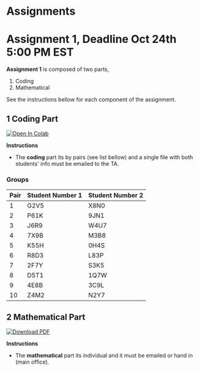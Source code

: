 # Assignments

# Assignment 1, Deadline Oct 24th 5:00 PM EST
**Assignment 1** is composed of two parts,
 1. Coding  
 2. Mathematical

See the instructions bellow for each component of the assignment. 

## 1 Coding Part
 [![Open In Colab](https://colab.research.google.com/assets/colab-badge.svg)](https://github.com/ChemAI-Lab/Math4Chem/blob/main/website/Assignments/assignment1.ipynb) 

**Instructions**
* The **coding** part its by pairs (see list bellow) and a single file with both students' info must be emailed to the TA. <br>
  
### Groups
| Pair | Student Number 1 | Student Number 2 |
| :--- | :--- | :--- |
| 1 | G2V5 | X8N0 |
| 2 | P61K | 9JN1 |
| 3 | J6R9 | W4U7 |
| 4 | 7X9B | M3B8 |
| 5 | K55H | 0H4S |
| 6 | R8D3 | L83P |
| 7 | 2F7Y | S3K5 |
| 8 | D5T1 | 1Q7W |
| 9 | 4E8B | 3C9L |
| 10 | Z4M2 | N2Y7 |

## 2 Mathematical Part
[![Download PDF](https://img.shields.io/badge/Download_PDF-Click_Here-blue.svg)](https://github.com/ChemAI-Lab/Math4Chem/blob/main/website/Assignments/assigment1_math.pdf)

**Instructions** <br>
* The **mathematical** part its individual and it must be emailed or hand in (main office). 

<!-- # Assignment 2 (soon!) -->